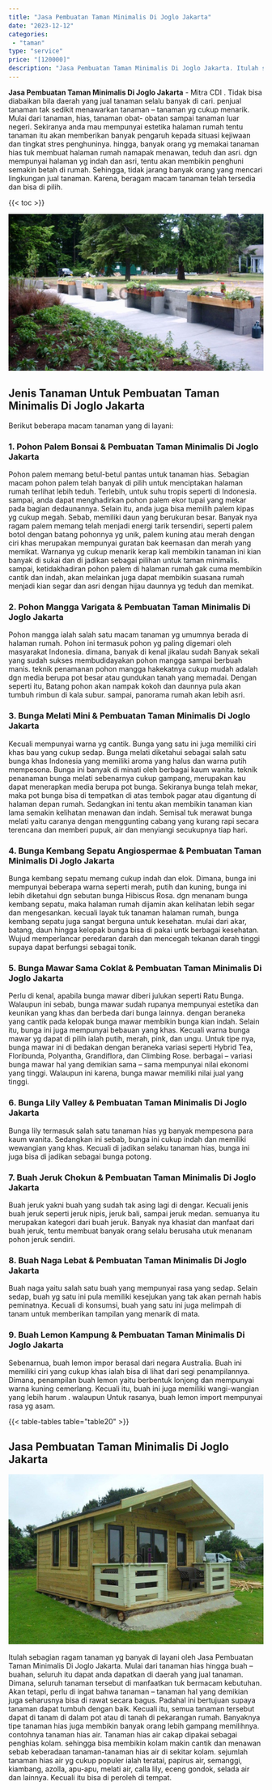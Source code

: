 ```yaml
---
title: "Jasa Pembuatan Taman Minimalis Di Joglo Jakarta"
date: "2023-12-12"
categories:
 - "taman"
type: "service"
price: "[120000]"
description: "Jasa Pembuatan Taman Minimalis Di Joglo Jakarta. Itulah sebagian ragam tanaman yg banyak di layani oleh Jasa Pembuatan Taman Minimalis Di Joglo Jakarta. Mulai..."
---
```


**Jasa Pembuatan Taman Minimalis Di Joglo Jakarta** - Mitra CDI . Tidak bisa diabaikan bila daerah yang jual tanaman selalu banyak di cari. penjual tanaman tak sedikit menawarkan tanaman – tanaman yg cukup menarik. Mulai dari tanaman, hias, tanaman obat- obatan sampai tanaman luar negeri. Sekiranya anda mau mempunyai estetika halaman rumah tentu tanaman itu akan memberikan banyak pengaruh kepada situasi kejiwaan dan tingkat stres penghuninya. hingga, banyak orang yg memakai tanaman hias tuk membuat halaman rumah namapak menawan, teduh dan asri. dgn mempunyai halaman yg indah dan asri, tentu akan membikin penghuni semakin betah di rumah. Sehingga, tidak jarang banyak orang yang mencari lingkungan jual tanaman. Karena, beragam macam tanaman telah tersedia dan bisa di pilih.

{{< toc >}}

![Jasa Pembuatan Taman Minimalis Di Joglo Jakarta](/images/taman/taman650x400-2.jpg)

## Jenis Tanaman Untuk Pembuatan Taman Minimalis Di Joglo Jakarta

Berikut beberapa macam tanaman yang di layani:

### 1\. Pohon Palem Bonsai & Pembuatan Taman Minimalis Di Joglo Jakarta

Pohon palem memang betul-betul pantas untuk tanaman hias. Sebagian macam pohon palem telah banyak di pilih untuk menciptakan halaman rumah terlihat lebih teduh. Terlebih, untuk suhu tropis seperti di Indonesia. sampai, anda dapat menghadirkan pohon palem ekor tupai yang mekar pada bagian dedaunannya. Selain itu, anda juga bisa memilih palem kipas yg cukup megah. Sebab, memiliki daun yang berukuran besar. Banyak nya ragam palem memang telah menjadi energi tarik tersendiri, seperti palem botol dengan batang pohonnya yg unik, palem kuning atau merah dengan ciri khas merupakan mempunyai guratan bak keemasan dan merah yang memikat. Warnanya yg cukup menarik kerap kali membikin tanaman ini kian banyak di sukai dan di jadikan sebagai pilihan untuk taman minimalis. sampai, ketidakhadiran pohon palem di halaman rumah gak cuma membikin cantik dan indah, akan melainkan juga dapat membikin suasana rumah menjadi kian segar dan asri dengan hijau daunnya yg teduh dan memikat.

### 2\. Pohon Mangga Varigata & Pembuatan Taman Minimalis Di Joglo Jakarta

Pohon mangga ialah salah satu macam tanaman yg umumnya berada di halaman rumah. Pohon ini termasuk pohon yg paling digemari oleh masyarakat Indonesia. dimana, banyak di kenal jikalau sudah Banyak sekali yang sudah sukses membudidayakan pohon mangga sampai berbuah manis. teknik penamanan pohon mangga hakekatnya cukup mudah adalah dgn media berupa pot besar atau gundukan tanah yang memadai. Dengan seperti itu, Batang pohon akan nampak kokoh dan daunnya pula akan tumbuh rimbun di kala subur. sampai, panorama rumah akan lebih asri.

### 3\. Bunga Melati Mini & Pembuatan Taman Minimalis Di Joglo Jakarta

Kecuali mempunyai warna yg cantik. Bunga yang satu ini juga memiliki ciri khas bau yang cukup sedap. Bunga melati diketahui sebagai salah satu bunga khas Indonesia yang memiliki aroma yang halus dan warna putih mempesona. Bunga ini banyak di minati oleh berbagai kaum wanita. teknik penanaman bunga melati sebenarnya cukup gampang, merupakan kau dapat menerapkan media berupa pot bunga. Sekiranya bunga telah mekar, maka pot bunga bisa di tempatkan di atas tembok pagar atau digantung di halaman depan rumah. Sedangkan ini tentu akan membikin tanaman kian lama semakin kelihatan menawan dan indah. Semisal tuk merawat bunga melati yaitu caranya dengan menggunting cabang yang kurang rapi secara terencana dan memberi pupuk, air dan menyiangi secukupnya tiap hari.

### 4\. Bunga Kembang Sepatu Angiospermae & Pembuatan Taman Minimalis Di Joglo Jakarta

Bunga kembang sepatu memang cukup indah dan elok. Dimana, bunga ini mempunyai beberapa warna seperti merah, putih dan kuning, bunga ini lebih diketahui dgn sebutan bunga Hibiscus Rosa. dgn menanam bunga kembang sepatu, maka halaman rumah dijamin akan kelihatan lebih segar dan mengesankan. kecuali layak tuk tanaman halaman rumah, bunga kembang sepatu juga sangat berguna untuk kesehatan. mulai dari akar, batang, daun hingga kelopak bunga bisa di pakai untk berbagai kesehatan. Wujud memperlancar peredaran darah dan mencegah tekanan darah tinggi supaya dapat berfungsi sebagai tonik.

### 5\. Bunga Mawar Sama Coklat & Pembuatan Taman Minimalis Di Joglo Jakarta

Perlu di kenal, apabila bunga mawar diberi julukan seperti Ratu Bunga. Walaupun ini sebab, bunga mawar sudah rupanya mempunyai estetika dan keunikan yang khas dan berbeda dari bunga lainnya. dengan beraneka yang cantik pada kelopak bunga mawar membikin bunga kian indah. Selain itu, bunga ini juga mempunyai bebauan yang khas. Kecuali warna bunga mawar yg dapat di pilih ialah putih, merah, pink, dan ungu. Untuk tipe nya, bunga mawar ini di bedakan dengan beraneka variasi seperti Hybrid Tea, Floribunda, Polyantha, Grandiflora, dan Climbing Rose. berbagai – variasi bunga mawar hal yang demikian sama – sama mempunyai nilai ekonomi yang tinggi. Walaupun ini karena, bunga mawar memiliki nilai jual yang tinggi.

### 6\. Bunga Lily Valley & Pembuatan Taman Minimalis Di Joglo Jakarta

Bunga lily termasuk salah satu tanaman hias yg banyak mempesona para kaum wanita. Sedangkan ini sebab, bunga ini cukup indah dan memiliki wewangian yang khas. Kecuali di jadikan selaku tanaman hias, bunga ini juga bisa di jadikan sebagai bunga potong.

### 7\. Buah Jeruk Chokun & Pembuatan Taman Minimalis Di Joglo Jakarta

Buah jeruk yakni buah yang sudah tak asing lagi di dengar. Kecuali jenis buah jeruk seperti jeruk nipis, jeruk bali, sampai jeruk medan. semuanya itu merupakan kategori dari buah jeruk. Banyak nya khasiat dan manfaat dari buah jeruk, tentu membuat banyak orang selalu berusaha utuk menanam pohon jeruk sendiri.

### 8\. Buah Naga Lebat & Pembuatan Taman Minimalis Di Joglo Jakarta

Buah naga yaitu salah satu buah yang mempunyai rasa yang sedap. Selain sedap, buah yg satu ini pula memiliki kesejukan yang tak akan pernah habis peminatnya. Kecuali di konsumsi, buah yang satu ini juga melimpah di tanam untuk memberikan tampilan yang menarik di mata.

### 9\. Buah Lemon Kampung & Pembuatan Taman Minimalis Di Joglo Jakarta

Sebenarnua, buah lemon impor berasal dari negara Australia. Buah ini memiliki ciri yang cukup khas ialah bisa di lihat dari segi penampilannya. Dimana, penampilan buah lemon yaitu berbentuk lonjong dan mempunyai warna kuning cemerlang. Kecuali itu, buah ini juga memiliki wangi-wangian yang lebih harum . walaupun Untuk rasanya, buah lemon import mempunyai rasa yg asam.

{{< table-tables table="table20" >}}

## Jasa Pembuatan Taman Minimalis Di Joglo Jakarta

![Jasa Pembuatan Taman Minimalis Di Joglo Jakarta](/images/taman/rumah-tahan-gempa.jpg)

Itulah sebagian ragam tanaman yg banyak di layani oleh Jasa Pembuatan Taman Minimalis Di Joglo Jakarta. Mulai dari tanaman hias hingga buah – buahan, seluruh itu dapat anda dapatkan di daerah yang jual tanaman. Dimana, seluruh tanaman tersebut di manfaatkan tuk bermacam kebutuhan. Akan tetapi, perlu di ingat bahwa tanaman – tanaman hal yang demikian juga seharusnya bisa di rawat secara bagus. Padahal ini bertujuan supaya tanaman dapat tumbuh dengan baik. Kecuali itu, semua tanaman tersebut dapat di tanam di dalam pot atau di tanah di pekarangan rumah. Banyaknya tipe tanaman hias juga membikin banyak orang lebih gampang memilihnya. contohnya tanaman hias air. Tanaman hias air cakap dipakai sebagai penghias kolam. sehingga bisa membikin kolam makin cantik dan menawan sebab keberadaan tanaman-tanaman hias air di sekitar kolam. sejumlah tanaman hias air yg cukup populer ialah teratai, papirus air, semanggi, kiambang, azolla, apu-apu, melati air, calla lily, eceng gondok, selada air dan lainnya. Kecuali itu bisa di peroleh di tempat.
